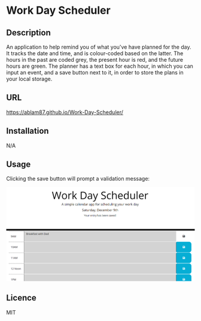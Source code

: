 # Work Day Scheduler

## Description

An application to help remind you of what you've have planned for the day.
It tracks the date and time, and is colour-coded based on the latter.
The hours in the past are coded grey, the present hour is red, and the future hours are green.
The planner has a text box for each hour, in which you can input an event, and a save button next to it, in order to store the plans in your local storage.

## URL

https://ablam87.github.io/Work-Day-Scheduler/

## Installation 

N/A

## Usage

Clicking the save button will prompt a validation message:

![Clicking the save button.](./images/Screenshot%20(176).png)

## Licence

MIT